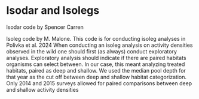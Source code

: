 # Isodar and Isolegs

Isodar code by Spencer Carren 

Isoleg code by M. Malone. This code is for conducting isoleg analyses in Polivka et al. 2024
When conducting an isoleg analysis on activity densities observed in the wild one should first (as always) conduct exploratory analyses.
Exploratory analysis should indicate if there are paired habitats organisms can select between.
In our case, this meant analyzing treated habitats, paired as deep and shallow.
We used the median pool depth for that year as the cut off between deep and shallow habitat categorization.
Only 2014 and 2015 surveys allowed for paired comparisons between deep and shallow activity densities
